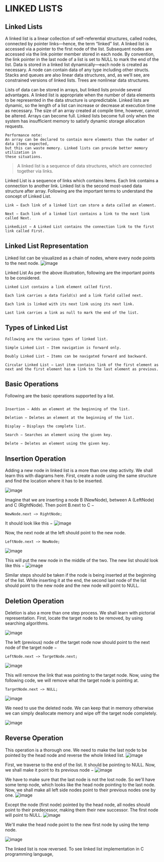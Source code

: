 # LINKED LISTS
## Linked Lists
A linked list is a linear collection of self-referential structures, called nodes, connected by
pointer links—hence, the term “linked” list. A linked list is accessed via a pointer to the
first node of the list. Subsequent nodes are accessed via the link pointer member stored in
each node. By convention, the link pointer in the last node of a list is set to NULL to mark
the end of the list. Data is stored in a linked list dynamically—each node is created as necessary.
A node can contain data of any type including other structs. Stacks and queues
are also linear data structures, and, as we’ll see, are constrained versions of linked lists.
Trees are nonlinear data structures.

Lists of data can be stored in arrays, but linked lists provide several advantages. A
linked list is appropriate when the number of data elements to be represented in the data
structure is unpredictable. Linked lists are dynamic, so the length of a list can increase or
decrease at execution time as necessary. The size of an array created at compile time, however,
cannot be altered. Arrays can become full. Linked lists become full only when the
system has insufficient memory to satisfy dynamic storage allocation requests.
```
Performance note:
An array can be declared to contain more elements than the number of data items expected,
but this can waste memory. Linked lists can provide better memory utilization in
these situations.
```
> A linked list is a sequence of data structures, which are connected together via links.

Linked List is a sequence of links which contains items. Each link contains a connection to another link. 
Linked list is the second most-used data structure after array.
Following are the important terms to understand the concept of Linked List.
```
Link − Each link of a linked list can store a data called an element.

Next − Each link of a linked list contains a link to the next link called Next.

LinkedList − A Linked List contains the connection link to the first link called First.
```
## Linked List Representation
Linked list can be visualized as a chain of nodes, where every node points to the next node.
![image](https://user-images.githubusercontent.com/47218880/52578719-6a44c600-2dea-11e9-8ec2-a1d93e7ab384.png)


Linked List
As per the above illustration, following are the important points to be considered.
```
Linked List contains a link element called first.

Each link carries a data field(s) and a link field called next.

Each link is linked with its next link using its next link.

Last link carries a link as null to mark the end of the list.
```
## Types of Linked List
```
Following are the various types of linked list.

Simple Linked List − Item navigation is forward only.

Doubly Linked List − Items can be navigated forward and backward.

Circular Linked List − Last item contains link of the first element as next and the first element has a link to the last element as previous.
```
## Basic Operations
Following are the basic operations supported by a list.
```

Insertion − Adds an element at the beginning of the list.

Deletion − Deletes an element at the beginning of the list.

Display − Displays the complete list.

Search − Searches an element using the given key.

Delete − Deletes an element using the given key.
```
## Insertion Operation
Adding a new node in linked list is a more than one step activity. We shall learn this with diagrams here. First, create a node using the same structure and find the location where it has to be inserted.

![image](https://user-images.githubusercontent.com/47218880/52578771-86486780-2dea-11e9-8be2-861f1020ca61.png)


Imagine that we are inserting a node B (NewNode), between A (LeftNode) and C (RightNode). Then point B.next to C −
```
NewNode.next −> RightNode;
```
It should look like this −
![image](https://user-images.githubusercontent.com/47218880/52578877-b4c64280-2dea-11e9-91ef-370cbb25e6fc.png)


Now, the next node at the left should point to the new node.
```
LeftNode.next −> NewNode;
```
![image](https://user-images.githubusercontent.com/47218880/52578927-d1627a80-2dea-11e9-839f-6fc85a2c299c.png)

This will put the new node in the middle of the two. The new list should look like this −
![image](https://user-images.githubusercontent.com/47218880/52578975-e50de100-2dea-11e9-8c9d-04b7358aeaca.png)


Similar steps should be taken if the node is being inserted at the beginning of the list. 
While inserting it at the end, the second last node of the list should point to the new node and the new node will point to NULL.

## Deletion Operation
Deletion is also a more than one step process. We shall learn with pictorial representation. First, locate the target node to be removed, by using searching algorithms.

![image](https://user-images.githubusercontent.com/47218880/52579034-053da000-2deb-11e9-8942-f78a59440e36.png)

The left (previous) node of the target node now should point to the next node of the target node −
```
LeftNode.next −> TargetNode.next;
```
![image](https://user-images.githubusercontent.com/47218880/52579100-24d4c880-2deb-11e9-870d-4c586bee0421.png)

This will remove the link that was pointing to the target node. Now, using the following code, we will remove what the target node is pointing at.
```
TargetNode.next −> NULL;
```
![image](https://user-images.githubusercontent.com/47218880/52579167-48980e80-2deb-11e9-8c4c-e5edeae06804.png)

We need to use the deleted node. We can keep that in memory otherwise we can simply deallocate memory and wipe off the target node completely.

![image](https://user-images.githubusercontent.com/47218880/52579232-5ea5cf00-2deb-11e9-9dfd-16bb689eedc0.png)

## Reverse Operation
This operation is a thorough one. We need to make the last node to be pointed by the head node and reverse the whole linked list.
![image](https://user-images.githubusercontent.com/47218880/52579378-a62c5b00-2deb-11e9-9325-612eb8f24c4d.png)


First, we traverse to the end of the list. It should be pointing to NULL. Now, we shall make it point to its previous node −
![image](https://user-images.githubusercontent.com/47218880/52579419-b9d7c180-2deb-11e9-9686-1151369b7fbb.png)


We have to make sure that the last node is not the lost node. So we'll have some temp node, which looks like the head node pointing to the last node. Now, we shall make all left side nodes point to their previous nodes one by one.
![image](https://user-images.githubusercontent.com/47218880/52579459-d2e07280-2deb-11e9-8761-dc3f3b20376a.png)


Except the node (first node) pointed by the head node, all nodes should point to their predecessor, making them their new successor. The first node will point to NULL.
![image](https://user-images.githubusercontent.com/47218880/52579506-e55aac00-2deb-11e9-9a11-d735250c8d47.png)


We'll make the head node point to the new first node by using the temp node.

![image](https://user-images.githubusercontent.com/47218880/52579542-f86d7c00-2deb-11e9-9dea-927e45f5caf7.png)

The linked list is now reversed. To see linked list implementation in C programming language,
